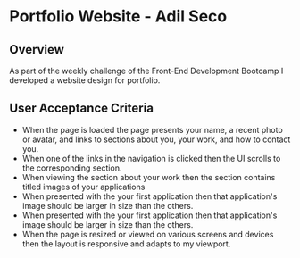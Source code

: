 # Portfolio Website - Adil Seco

## Overview
As part of the weekly challenge of the Front-End Development Bootcamp I developed a website design for portfolio.

##


## User Acceptance Criteria
* When the page is loaded the page presents your name, a recent photo or avatar, and links to sections about you, your work, and how to contact you.
* When one of the links in the navigation is clicked then the UI scrolls to the corresponding section.
* When viewing the section about your work then the section contains titled images of your applications
* When presented with the your first application then that application's image should be larger in size than the others.
* When presented with the your first application then that application's image should be larger in size than the others.
* When the page is resized or viewed on various screens and devices then the layout is responsive and adapts to my viewport.



